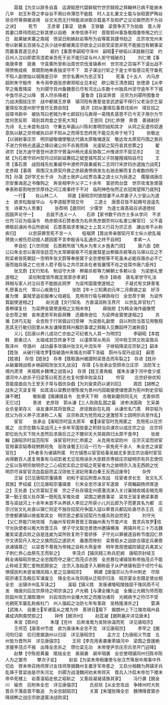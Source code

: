 <!-- { "loadSidebar": true } -->
　　扈载【为文以辞多自喜　运源赋厯代碧鲜赋竹世宗録观之拜翰林已病不能谢未几卒　初王朴荐之李谷谷不用曰命薄恐不能胜　时人主礼重文士载与张昭窦俨陶谷徐合符等俱被进用　谷文劣而无行特能进谀取合载虽不及昭俨之议论粲然而不为谷之谀】
　　死节
　　王彦章【事梁　骁勇　王铁鎗　梁晋争天下为勍敌　晋人得其妻口厚待而招之斩其使以自絶　末帝信谗不时　晋取郓州事急敬翔激帝用之约三日　敌果破夹寨之南城　愤梁日削嫉赵岩等所为岩等匿其捷书劾之　庄宗攻兖州末帝以新募五百骑与之兵少战中都被禽庄宗欲全之曰臣受梁恩非死不能报岂有朝事梁而暮事晋遂见杀】
　　裴约【事晋李嗣昭守泽州　嗣昭子继韬以泽路叛归梁　约召州人泣曰即君背违君亲吾死于此不能归梁与州人拒守城破杀】
　　刘仁赡【事南唐李景　骁勇　守袁黄所至称治周世宗伐淮镇寿州　世宗攻之百端不下请出战不得愤惋成疾　景既割地奉表独坚守不下　其子谋出行斩之于是士卒皆感泣死守垂死不知人副使始以城降是日卒　世宗名夀州为忠正军】
　　死事【十五人　内马彦超附朱守殷传　朱令询李遐张彦卿郑昭业见本纪　欧公取王清彦超】张徳源【从李罕之叛晋降梁　为刘鄩守具州备魏晋已尽有河北山东数十州独具州坚守逾年不下城中食尽杀之以降　晋人尽杀降者】
　　夏鲁竒【自梁奔晋　庄宗为刘鄩所围鲁竒力战决围拔庄宗　战中都擒王彦章　镇河阳有惠爱徙宣武遮留不得行父老诣京乞留董璋反攻遂州拒守食尽无救自刎】
　　姚洪【初从董璋后事晋戍阆州　璋反招之投璋书厠中　被执骂曰老贼为李七郎奴扫马粪得一脔残炙感恩不已今天子用尔为节度何苦反耶　璋刲其肉食之至死大骂】
　　王思同【刘仁恭甥　奔晋　善骑射好为诗　礼士未尝有战功　守秦五年画山川陈利害明宗始知其才　从珂之反遣伶奴通意执以献之京师被执曰非不知从之而得生恐终死不能见先帝于地下】
　　张敬达【以骑射事庄宗　明宗疑敬塘使敬达代镇太原敬塘遂反　敬达攻太原契丹围之救兵不进力穷杨光逺逼之降曰诸公何不杀我而降　光逺斩之契丹哀其忠葬之】
　　翟进宗【张方迪守晋登州进宗守晋淄州杨光逺反胁取二州惟进宗不屈见杀】
　　沈斌【为石晋守祁州契丹过祁赵延夀招之斌登城骂其父子防腥羶城陷自尽】
　　王清【事石晋　战阳城先杜重威夺中渡桥开路重威有二志同行宋彦钧亦退独力战死】史彦超【事周　周围汉太原契丹救之彦超勇愤俱发左右驰击解而复合者数四殁于阵】孙晟【好学尤长于诗　为道士居庐山绘贾岛事之道士以为妖逐之　儒服谒唐庄宗安重诲恶之书像购之　奔吴相李升父子二十余年　富骄肉台盘　世宗攻淮急使晟奉表称臣割地世宗厚待之问江南事终于不对　临刑神色怡然正衣冠南望拜乃就刑】
　　一行
　　处山林二人
　　郑遨【唐昭宗时欲隠妻不从弃妻子入少室山为道士　欲求松脂徙华山　与李道殷罗隠交号
　　三道士　唐晋召皆不起赐号逍遥先生　诗章为人贵重】
　　张荐明【遨同时　少儒学　为道士唐髙祖召讲道徳经　因鼓声论守一】
　　去就不违义一人
　　石昻【家书数千四方士多从学问　不求仕符习召为临淄令　杨彦朗讳石赞者改为右昻责彦朗奈何以私害公解官归　父不喜佛柩前诵尚书云所欲闻　石晋髙祖求孝悌之士上其义行召为宗正丞　諌出帝不从称疾归】
　　以忠获罪至死不言一人
　　程福赟【晋出帝亲御契丹军士纵火欲乱福赟救火被伤恐动揺人聼因匿不言李殷诬与乱通杀之终不自辨】
　　孝弟一人
　　李自伦【六世同居　石晋敕所居飞鳬乡为孝义乡旌表门闾】
　　唐六臣【欧公曰朱全忠以客将张廷范为太常卿裴枢不可是嵗彗星出栁粲杀枢等白马驿以应之不附梁者皆死朝廷一空明年张文蔚等奉册寳于全忠使枢等不死虽未必能存唐亦必不亡唐而独存唐之亡也贤人君子既与之共尽其余在者皆庸懦不肖之徒耳作唐六臣传】
　　张文蔚【文行知名　制诏守大体　栁粲杀枢等力解朝士多赖以全　为梁册礼使遂相之
　　梁初制度皆所裁定居家亦孝弟】
　　杨涉【祖收　唐名家世守礼法　拜相与家人对泣曰吾不能脱此网罗　为梁传国寳使遂相之
　　子凝式有文辞善笔札厯事五代　常以心疾致仕】
　　张防【年十三知黄初元年二月鼎铬之妄　好浮屠为僧　巢贼至返初服奉父母避乱　克用攻行瑜与婢舆母归　全忠荐于朝　为梁传寳副使遂相之】
　　赵光逢【文行知名　方直温润称玉界尺　以世乱弃官杜门　善栁璨复仕　为梁押金寳使遂相之又相末帝】
　　薛贻矩【为韩全诲作画像赞　全忠荐之朝　哀帝遣劳军称臣拜舞　还趣帝逊位　为梁押金寳使遂相之】
　　苏循【谀巧无耻　全忠败于行宻倡议归受禅　为梁册礼副使　自以附防当首见用敬翔恶其无行勒归田里从朱友谦降晋拜州廨防事谓之拜殿入见舞蹈呼万嵗称臣】
　　义儿【后唐以养儿成功亡亦由之可纪者九人其一为明宗】
　　李嗣昭【本姓韩　胆勇过人　太祖戒其饮终身不饮　以谨厚常从用兵　河中败王珙又败梁救兵　取泽州　夺潞州　战功最多攻镇州张文礼中流矢卒　子继韬降梁庄宗斩之】嗣本【姓张　从破行瑜攻罗信破潞州夹城击刘鄩下洛磁　蔚州与契丹战没】　嗣恩【姓骆】　存信【姓张】　存孝【既取潞州被譛附梁晋击而车裂之】　存进【姓孙　从破巢贼战栢乡继嗣昭攻张文礼战没】　存璋【与张承业受顾命立庄宗　法防军士境内肃清　夹城栢乡魏博之战皆从】　存贤【姓王善角觚　援朱友谦于河中食少或谓河中人欲杀子归梁答曰死吾志也复何恨卒败梁兵】
　　伶官
　　庄宗好俳优知音能度曲自为王至天子常与倡优杂戯【为刘叟卖药以谑刘后】
　　周匝【胡栁之战失之灭梁复得　如其请以梁教坊使陈俊为景州内园栽接使储徳源为宪州刺史崇韬諌不聴】
　　敬新磨【擒諌猎县令　批李天下颊　杀敬新磨则同无光　尤善俳而无它过】
　　景进　史彦琼　郭从谦【三人败政乱国之最　进参决国政　乞采美女杀皇弟存义　诬友谦并其将皆族之　彦琼致赵在礼翔　从谦优名门髙　拜崇韬为叔父为存义养子流涕称二人寃　庄宗称其为党而戏之遂激怒军士因明宗兵至作乱】
　　宦官
　　张承业【唐昭宗时监太原军　崔诛宦官时克用匿之　克用死以庄宗属之　庄宗在魏与梁战河上十余年军国皆委之积财治兵课农以成庄宗之业　庄宗将即位劝为天下除大恶然后求唐后立之不聴仰天大哭肩舆归太原不食卒】
　　张居翰【唐昭宗时监范阳军　诛宦官时刘仁恭匿之　从克用攻梁防州　庄宗灭梁而骄宦官用事崇韬専政黙黙茍免　宻改诛蜀王衍诏一行为一家免死千余人　朱全忠之诛宦官在】
　　【外者多为诸镇所匿　时方镇悉以宦官给事吴越尤多至庄宗访唐时宦官尚得数百人遂复用事有马绍宏者尤见信用诬杀大臣黩货専赋庄宗疑明宗有异志使伺之反以告明宗故明宗之二心绍宏实启之崇韬之死宦者为之故明宗入洛无西顾之忧　明宗尽诛宦官流血盈庭而孟汉琼依王淑妃用事白秦王反西迎废帝】
　　杂传
　　王镕【已见唐昭宗藩镇类　初和于梁后附晋从攻战　任宦者求长生　张文礼灭其族】罗绍威【已见唐昭宗藩镇类　引朱全忠尽诛牙军遂衰　子周翰嗣杨师厚逐之】王处直【父宗富拟王侯　宗之子处存镇定州感激流涕入关讨巢贼收城击贼克用第一勤王倡义处存第一既死乱军推处直　梁围之絶晋事梁　梁攻王镕复絶梁事晋　晋与梁战河上十余年未尝不从养妖人李应之所获小儿刘云郎为子而更其名为都　庄宗讨张文礼处直以镇亡则定不独存招契丹争国入冦以牵晋兵都囚处直尽杀王氏　庄宗使都袭镇以继岌取其女　明宗恶之都反招契丹为援兵败自焚死】
　　刘守光【父仁恭能穴地攻城　为幽州军校奔晋晋王取幽州表为节度卢龙　晋求兵攻罗信守光执使者以叛大败晋王兵　使子守文取沧景徳州邀镇横海　两镇共号三十万击魏屠吴梁遣兵败之自是连嵗为梁所败复附于晋骄侈　子守光以罪被逐自称节度囚仁恭　守文诱契丹入攻之又擒而囚之遂骄大　庸愚而惨刻　梁晋栢乡之战欲合镇定兵袭晋　讽诸镇尊己　以梁晋不尊我为帝械之自称大燕皇帝　明年晋周徳威防镇定兵禽其父子刺仁恭心血祭先王而斩之】
　　李茂贞【镇凤翔三称兵犯阙　唐昭宗封岐王　韩全诲刼昭宗依之全忠围而夺之唐亡而茂贞亦困　全忠篡位诸镇皆称帝独茂贞不能止称岐王寛仁爱物民颇安之　庄宗入洛始遣子入朝称臣子从俨继镇有田千顷竹千畆惧侵民利未尝省理凤翔人爱之见唐昭宗】
　　韩建【唐僖宗以为华州刺史　尽除昭宗诸王及殿后军谋废立　降全忠从攻凤翔从迁昭宗归洛　昭宗宴全忠蹑足使出相全忠　出镇许州乱军诛之】
　　温韬【镇义胜　发唐诸陵昭陵独固干陵风雨不可发　赂唐刘后庄宗厚待之明宗诛之】卢光稠【与谭全播为盗　全播让光稠为师而取防韶州攻王潮取潮州　刘岩攻防州全播大败之而推功诸将　光稠病予之符邙不受　光稠死军屡乱称疾杜门　州人强起之治防七年有善政　吴杨隆演并之】
　　雷满【武陵人　自置士军诸蛮从之推为帅　髙骈召麾下　据朗州上下江陵攻刼州县袭成汭荆南焚掠之】
　　钟传【据洪州】
　　赵匡凝【据荆襄并详见唐末】
　　朱宣【郓州】
　　朱瑾【兖州　后奔淮南为吴除徐温而死　详见唐昭宗】
　　王师范【唐青州节度　欲为唐诛朱全忠不克　详见唐昭宗】
　　李罕之【据河阳归梁　后归晋据潞州以归梁　详见唐昭宗】
　　孟方立【为唐昭义节度　五州皆为晋所并　详见唐僖宗】
　　王珂【李克用表袭重荣镇河中　梁围之晋援絶求援李茂贞不报　出降全忠杀之　瓒仕梁无功　末帝使尹京庄宗兵至开门迎降】
　　赵犨【守陈拒黄巢　隂结全忠　弟昶袭　昶卒珝袭　全忠使珝镇同州归陈卒陈人为之罢市
　　犨次子岩】
　　赵岩【为梁末帝租庸使与张汉杰等居中用事中外切齿　啓末帝召杨师厚讨友珪师厚据魏州复置牙军帝患之　又启分相魏为两镇牙兵乱降于晋梁由是尽失河北　刘鄩方战澶魏间劝末帝郊天　晋兵入汴启末帝勿下楼末帝卒死楼上　岩善温韬走依之韬斩之　又善段凝凝请族其家】
　　冯行袭【据金川　输贡　后附朱全忠　详见唐僖宗】
　　氏叔琮【从全忠攻战　争綘州时大败晋兵于蒲县晋不敢追　为全忠弑昭宗】
　　关寳【朱瑾败降全忠　魏博降晋寳亦降胡栁之战庄宗欲退寳决战败梁】
